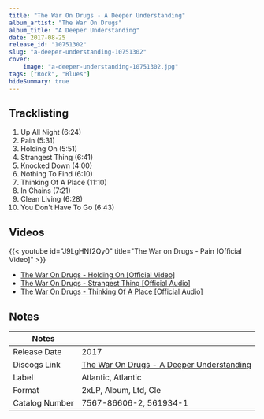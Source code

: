 ```yaml
---
title: "The War On Drugs - A Deeper Understanding"
album_artist: "The War On Drugs"
album_title: "A Deeper Understanding"
date: 2017-08-25
release_id: "10751302"
slug: "a-deeper-understanding-10751302"
cover:
    image: "a-deeper-understanding-10751302.jpg"
tags: ["Rock", "Blues"]
hideSummary: true
---
```


## Tracklisting
1. Up All Night (6:24)
2. Pain (5:31)
3. Holding On (5:51)
4. Strangest Thing (6:41)
5. Knocked Down (4:00)
6. Nothing To Find (6:10)
7. Thinking Of A Place (11:10)
8. In Chains (7:21)
9. Clean Living (6:28)
10. You Don't Have To Go (6:43)

## Videos
{{< youtube id="J9LgHNf2Qy0" title="The War on Drugs - Pain [Official Video]" >}}
- [The War On Drugs - Holding On [Official Video]](https://www.youtube.com/watch?v=6-oHBkikDBg)
- [The War On Drugs - Strangest Thing [Official Audio]](https://www.youtube.com/watch?v=bvmEYgFsgyg)
- [The War On Drugs - Thinking Of A Place [Official Audio]](https://www.youtube.com/watch?v=TeaDE1magRk)

## Notes

| Notes          |             |
| ---------------| ----------- |
| Release Date   | 2017 |
| Discogs Link   | [The War On Drugs - A Deeper Understanding](https://www.discogs.com/release/10751302) |
| Label          | Atlantic, Atlantic |
| Format         | 2xLP, Album, Ltd, Cle |
| Catalog Number | 7567-86606-2, 561934-1 |

